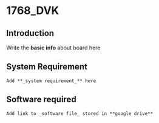 # 1768_DVK

## Introduction
  Write the **basic info** about board here
  
## System Requirement
    Add **_system requirement_** here
## Software required
    Add link to _software file_ stored in **google drive**
    
  
